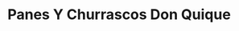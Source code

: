 ---
title: "Panes Y Churrascos Don Quique"
url: /mazatenango/panes-y-churrascos-don-quique/
shop: Lebensmittel
---
